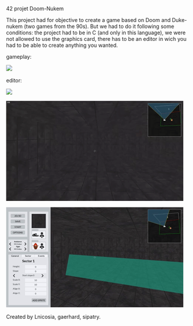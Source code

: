 42 projet Doom-Nukem

This project had for objective to create a game based on Doom and Duke-nukem (two games from the 90s).
But we had to do it following some conditions: the project had to be in C (and only in this language), we were not allowed to use the graphics card, there has to be an editor in wich you had to be able to create anything you wanted.

gameplay:

![](docs/doom_main.gif)

editor:

![](docs/editor_2D_3D.gif)

![](docs/height_slope_texture.gif)

![](docs/input_boxes.gif)

Created by  Lnicosia, gaerhard, sipatry.
